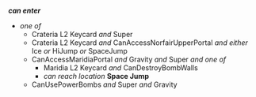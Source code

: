﻿***can enter***

- *one of*
  - Crateria L2 Keycard *and* Super
  - Crateria L2 Keycard *and* CanAccessNorfairUpperPortal *and either* Ice *or* HiJump *or* SpaceJump
  - CanAccessMaridiaPortal *and* Gravity *and* Super *and one of*
    - Maridia L2 Keycard *and* CanDestroyBombWalls
    - *can reach location* **Space Jump**
  - CanUsePowerBombs *and* Super *and* Gravity
